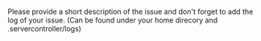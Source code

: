 Please provide a short description of the issue and don't forget to add the log of your issue. (Can be found under your home direcory and .servercontroller/logs)
